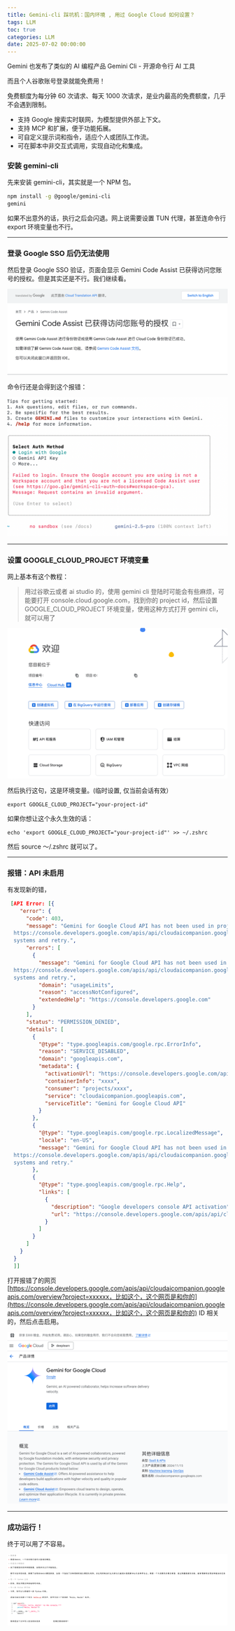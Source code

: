 ```yaml
---
title: Gemini-cli 踩坑机：国内环境 , 用过 Google Cloud 如何设置？
tags: LLM
toc: true
categories: LLM
date: 2025-07-02 00:00:00
---
```


Gemini 也发布了类似的 AI 编程产品 Gemini Cli - 开源命令行 AI 工具

而且个人谷歌账号登录就能免费用！

免费额度为每分钟 60 次请求、每天 1000 次请求，是业内最高的免费额度，几乎不会遇到限制。

- 支持 Google 搜索实时联网，为模型提供外部上下文。
- 支持 MCP 和扩展，便于功能拓展。
- 可自定义提示词和指令，适应个人或团队工作流。
- 可在脚本中非交互式调用，实现自动化和集成。

### 安装 gemini-cli

先来安装 gemini-cli，其实就是一个 NPM 包。

```bash
npm install -g @google/gemini-cli
gemini
```

如果不出意外的话，执行之后会闪退。网上说需要设置 TUN 代理，甚至连命令行 export 环境变量也不行。

---

### 登录 Google SSO 后仍无法使用

然后登录 Google SSO 验证，页面会显示 Gemini Code Assist 已获得访问您账号的授权。但是其实还是不行。我们继续看。

![de7757ea56e0bf2d668093ee788b240a](https://raw.githubusercontent.com/cloudsmithy/picgo-imh/master/de7757ea56e0bf2d668093ee788b240a.png)

命令行还是会得到这个报错：

![image-20250626075949247](https://raw.githubusercontent.com/cloudsmithy/picgo-imh/master/image-20250626075949247.png)

---

### 设置 GOOGLE_CLOUD_PROJECT 环境变量

网上基本有这个教程：

> 用过谷歌云或者 ai studio 的，使用 gemini cli 登陆时可能会有些麻烦，可能要打开 console.cloud.google.com，找到你的 project id，然后设置 GOOGLE_CLOUD_PROJECT 环境变量，使用这种方式打开 gemini cli，就可以用了

![image-20250626080352544](https://raw.githubusercontent.com/cloudsmithy/picgo-imh/master/image-20250626080352544.png)

然后执行这句，这是环境变量。(临时设置, 仅当前会话有效）

```
export GOOGLE_CLOUD_PROJECT="your-project-id"
```

如果你想让这个永久生效的话：

```
echo 'export GOOGLE_CLOUD_PROJECT="your-project-id"' >> ~/.zshrc
```

然后 source ～/.zshrc 就可以了。

---

### 报错：API 未启用

有发现新的错，

```json
 [API Error: [{
    "error": {
      "code": 403,
      "message": "Gemini for Google Cloud API has not been used in project xxxxx before or it is disabled. Enable it by visiting
  https://console.developers.google.com/apis/api/cloudaicompanion.googleapis.com/overview?project=xxxxxx then retry. If you enabled this API recently, wait a few minutes for the action to propagate to our
  systems and retry.",
      "errors": [
        {
          "message": "Gemini for Google Cloud API has not been used in project xxxx before or it is disabled. Enable it by visiting
  https://console.developers.google.com/apis/api/cloudaicompanion.googleapis.com/overview?project=xxxx then retry. If you enabled this API recently, wait a few minutes for the action to propagate to our
  systems and retry.",
          "domain": "usageLimits",
          "reason": "accessNotConfigured",
          "extendedHelp": "https://console.developers.google.com"
        }
      ],
      "status": "PERMISSION_DENIED",
      "details": [
        {
          "@type": "type.googleapis.com/google.rpc.ErrorInfo",
          "reason": "SERVICE_DISABLED",
          "domain": "googleapis.com",
          "metadata": {
            "activationUrl": "https://console.developers.google.com/apis/api/cloudaicompanion.googleapis.com/overview?project=xxxx",
            "containerInfo": "xxxx",
            "consumer": "projects/xxxx",
            "service": "cloudaicompanion.googleapis.com",
            "serviceTitle": "Gemini for Google Cloud API"
          }
        },
        {
          "@type": "type.googleapis.com/google.rpc.LocalizedMessage",
          "locale": "en-US",
          "message": "Gemini for Google Cloud API has not been used in project xxxx before or it is disabled. Enable it by visiting
  https://console.developers.google.com/apis/api/cloudaicompanion.googleapis.com/overview?project=xxxx then retry. If you enabled this API recently, wait a few minutes for the action to propagate to our
  systems and retry."
        },
        {
          "@type": "type.googleapis.com/google.rpc.Help",
          "links": [
            {
              "description": "Google developers console API activation",
              "url": "https://console.developers.google.com/apis/api/cloudaicompanion.googleapis.com/overview?project=xxxx"
            }
          ]
        }
      ]
    }
  }
  ]]
```

打开报错了的网页 [https://console.developers.google.com/apis/api/cloudaicompanion.googleapis.com/overview?project=xxxxxx，比如这个，这个网页是和你的](https://console.developers.google.com/apis/api/cloudaicompanion.googleapis.com/overview?project=xxxxxx，比如这个，这个网页是和你的) ID 相关的，然后点击启用。

![d94297cbdd8e54f2d75d126f07f09bcb](https://raw.githubusercontent.com/cloudsmithy/picgo-imh/master/d94297cbdd8e54f2d75d126f07f09bcb.png)

---

### 成功运行！

终于可以用了不容易。

![image-20250626075518890](https://raw.githubusercontent.com/cloudsmithy/picgo-imh/master/image-20250626075518890.png)
